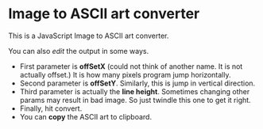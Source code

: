 # Image to ASCII art converter

This is a JavaScript Image to ASCII art converter.

You can also *edit* the output in some ways. 

- First parameter is **offSetX** (could not think of another name. It is not actually offset.) It is how many pixels program jump horizontally.
- Second parameter is **offSetY**. Similarly, this is jump in vertical direction.
- Third parameter is actually the **line height**. Sometimes changing other params may result in bad image. So just twindle this one to get it right.
- Finally, hit convert.
- You can **copy** the ASCII art to clipboard. 

